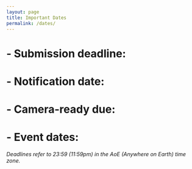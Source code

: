 ```yaml
---
layout: page
title: Important Dates
permalink: /dates/
---
```


# - **Submission deadline:**	
# - **Notification date:**	
# - **Camera-ready due:**	
# - **Event dates:**	

*Deadlines refer to 23:59 (11:59pm) in the AoE (Anywhere on Earth) time zone.*
